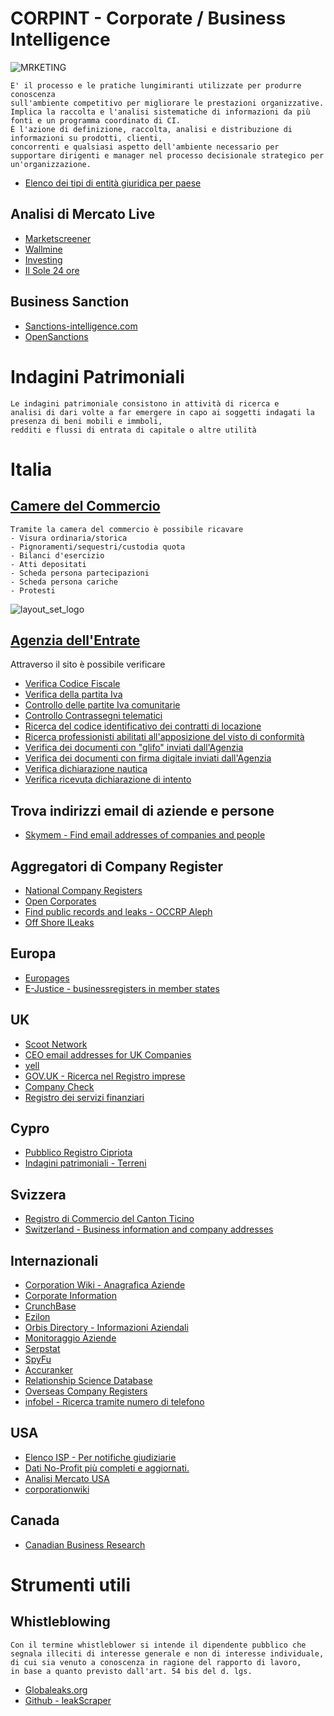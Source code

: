 # CORPINT - Corporate / Business Intelligence

![MRKETING](https://user-images.githubusercontent.com/98583912/196754310-152ea816-a2dd-4290-a265-81c9de1e9cb4.jpg)


```
E' il processo e le pratiche lungimiranti utilizzate per produrre conoscenza 
sull'ambiente competitivo per migliorare le prestazioni organizzative. 
Implica la raccolta e l'analisi sistematiche di informazioni da più fonti e un programma coordinato di CI. 
È l'azione di definizione, raccolta, analisi e distribuzione di informazioni su prodotti, clienti, 
concorrenti e qualsiasi aspetto dell'ambiente necessario per supportare dirigenti e manager nel processo decisionale strategico per un'organizzazione.
```
- [Elenco dei tipi di entità giuridica per paese](https://en.wikipedia.org/wiki/List_of_legal_entity_types_by_country)

## Analisi di Mercato Live
- [Marketscreener](https://www.marketscreener.com/)
- [Wallmine](https://pl.wallmine.com/)
- [Investing](https://it.investing.com/)
- [Il Sole 24 ore](https://www.ilsole24ore.com/)

## Business Sanction 
- [Sanctions-intelligence.com](https://www.sanctions-intelligence.com/about/)
- [OpenSanctions](https://www.opensanctions.org/)

# Indagini Patrimoniali
```](
Le indagini patrimoniale consistono in attività di ricerca e 
analisi di dari volte a far emergere in capo ai soggetti indagati la presenza di beni mobili e immboli,
redditi e flussi di entrata di capitale o altre utilità
```
# Italia
## [Camere del Commercio](https://www.camcom.gov.it/)
```
Tramite la camera del commercio è possibile ricavare
- Visura ordinaria/storica
- Pignoramenti/sequestri/custodia quota
- Bilanci d'esercizio
- Atti depositati
- Scheda persona partecipazioni
- Scheda persona cariche
- Protesti
```

![layout_set_logo](https://user-images.githubusercontent.com/98583912/196758088-b3171634-33c1-4dc5-8c6f-3dfe7e4a285f.png)
## [Agenzia dell'Entrate](https://www.agenziaentrate.gov.it/portale/)
Attraverso il sito è possibile verificare
- [Verifica Codice Fiscale](https://telematici.agenziaentrate.gov.it/VerificaCF/Scegli.do?parameter=verificaCf)
- [Verifica della partita Iva](https://www.agenziaentrate.gov.it/portale/web/guest/verifica-della-partita-iva)
- [Controllo delle partite Iva comunitarie](https://www.agenziaentrate.gov.it/portale/web/guest/controllo-delle-partite-iva-comunitarie)
- [Controllo Contrassegni telematici](https://www.agenziaentrate.gov.it/portale/web/guest/controllo-contrassegni-telematici)
- [Ricerca del codice identificativo dei contratti di locazione](https://www.agenziaentrate.gov.it/portale/web/guest/ricerca-del-codice-identificativo-dei-contratti-di-locazione)
- [Ricerca professionisti abilitati all'apposizione del visto di conformità](https://www.agenziaentrate.gov.it/portale/web/guest/ricerca-professionisti-abilitati-all-apposizione-del-visto-di-conformit%C3%A0)
- [Verifica dei documenti con "glifo" inviati dall'Agenzia](https://www.agenziaentrate.gov.it/portale/web/guest/servizi/servizitrasversali/verifica/verifica-documenti-glifo-da-agenzia)
- [Verifica dei documenti con firma digitale inviati dall'Agenzia](https://www.agenziaentrate.gov.it/portale/web/guest/servizi/servizitrasversali/verifica/verifica-della-firma-digitale-da-agenzia)
- [Verifica dichiarazione nautica](https://www.agenziaentrate.gov.it/portale/web/guest/verifica-dichiarazione-nautica)
- [Verifica ricevuta dichiarazione di intento](https://www.agenziaentrate.gov.it/portale/web/guest/verifica-ricevuta-dichiarazione-di-intento)



## Trova indirizzi email di aziende e persone
- [Skymem - Find email addresses of companies and people](http://www.skymem.info/)

## Aggregatori di Company Register
- [National Company Registers](https://en.wikipedia.org/wiki/List_of_company_registers)
- [Open Corporates](https://opencorporates.com/)
- [Find public records and leaks - OCCRP Aleph](https://data.occrp.org/)
- [Off Shore lLeaks](https://offshoreleaks.icij.org/)

## Europa
- [Europages](http://www.europages.co.uk/)
- [E-Justice - businessregisters in member states](https://e-justice.europa.eu/content_business_registers_in_member_states-106-en.do)

## UK
- [Scoot Network](http://www.scoot.co.uk/)
- [CEO email addresses for UK Companies](https://www.ceoemail.com/)
- [yell](https://www.yell.com/)
- [GOV.UK - Ricerca nel Registro imprese](https://find-and-update.company-information.service.gov.uk/)
- [Company Check](https://companycheck.co.uk/)
- [Registro dei servizi finanziari](https://register.fca.org.uk/s/)

## Cypro
- [Pubblico Registro Cipriota](https://efiling.drcor.mcit.gov.cy/DrcorPublic/SearchForm.aspx?sc=0&lang=EN)
- [Indagini patrimoniali - Terreni](https://eservices.dls.moi.gov.cy/#/national/geoportalmapviewer)

## Svizzera
- [Registro di Commercio del Canton Ticino](https://ti.chregister.ch/cr-portal/suche/suche.xhtml)
- [Switzerland - Business information and company addresses](https://business-monitor.ch/en)

## Internazionali
- [Corporation Wiki - Anagrafica Aziende](https://www.corporationwiki.com/)
- [Corporate Information](http://www.corporateinformation.com/)
- [CrunchBase](https://www.crunchbase.com/)
- [Ezilon](http://www.ezilon.com/)
- [Orbis Directory - Informazioni Aziendali](http://orbisdirectory.bvdinfo.com/version-20161014/OrbisDirectory/Companies)
- [Monitoraggio Aziende](https://www.owler.com/)
- [Serpstat](https://serpstat.com/)
- [SpyFu](http://www.spyfu.com/)
- [Accuranker](https://www.accuranker.com/)
- [Relationship Science Database](https://relationshipscience.com/)
- [Overseas Company Registers](https://www.gov.uk/government/publications/overseas-registries/overseas-registries)
- [infobel - Ricerca tramite numero di telefono](https://www.infobel.com/fr/world) 

## USA 
- [Elenco ISP - Per notifiche giudiziarie](https://www.search.org/resources/isp-list/)
- [Dati No-Profit più completi e aggiornati.](http://www.guidestar.org/)
- [Analisi Mercato USA](https://www.financecharts.com/)
- [corporationwiki](https://www.corporationwiki.com/companies/)

## Canada
- [Canadian Business Research](https://www.canada.ca/en/services/business/research.html)

# Strumenti utili

## Whistleblowing
```
Con il termine whistleblower si intende il dipendente pubblico che segnala illeciti di interesse generale e non di interesse individuale, 
di cui sia venuto a conoscenza in ragione del rapporto di lavoro, 
in base a quanto previsto dall'art. 54 bis del d. lgs.
```
- [Globaleaks.org](https://www.globaleaks.org/)
- [Github - leakScraper](https://github.com/Acceis/leakScraper/wiki/leakScraper)
